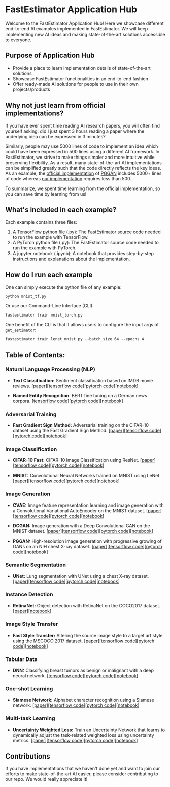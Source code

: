 # FastEstimator Application Hub

Welcome to the FastEstimator Application Hub! Here we showcase different end-to-end AI examples implemented in FastEstimator. We will keep implementing new AI ideas and making state-of-the-art solutions accessible to everyone.

## Purpose of Application Hub

* Provide a place to learn implementation details of state-of-the-art solutions
* Showcase FastEstimator functionalities in an end-to-end fashion
* Offer ready-made AI solutions for people to use in their own projects/products

## Why not just learn from official implementations?

If you have ever spent time reading AI research papers, you will often find yourself asking: did I just spent 3 hours reading a paper where the underlying idea can be expressed in 3 minutes?

Similarly, people may use 5000 lines of code to implement an idea which could have been expressed in 500 lines using a different AI framework. In FastEstimator, we strive to make things simpler and more intuitive while preserving flexibility. As a result, many state-of-the-art AI implementations can be simplified greatly such that the code directly reflects the key ideas. As an example, the [official implementation](https://github.com/tkarras/progressive_growing_of_gans) of [PGGAN](https://arxiv.org/abs/1710.10196) includes 5000+ lines of code whereas [our implementation](https://github.com/fastestimator/fastestimator/blob/r1.0/apphub/image_generation/pggan/pggan_tf.py) requires less than 500.

To summarize, we spent time learning from the official implementation, so you can save time by learning from us!

## What's included in each example?

Each example contains three files:

1. A TensorFlow python file (.py): The FastEstimator source code needed to run the example with TensorFlow.
2. A PyTorch python file (.py): The FastEstimator source code needed to run the example with PyTorch.
3. A jupyter notebook (.ipynb): A notebook that provides step-by-step instructions and explanations about the implementation.

## How do I run each example

One can simply execute the python file of any example:
```
python mnist_tf.py
```

Or use our Command-Line Interface (CLI):

```
fastestimator train mnist_torch.py
```

One benefit of the CLI is that it allows users to configure the input args of `get_estimator`:

```
fastestimator train lenet_mnist.py --batch_size 64 --epochs 4
```

## Table of Contents:
### Natural Language Processing (NLP)
* **Text Classification:** Sentiment classification based on IMDB movie reviews. [[paper](https://www.bioinf.jku.at/publications/older/2604.pdf)][[tensorflow code](https://github.com/fastestimator/fastestimator/blob/r1.0/apphub/NLP/imdb/imdb_tf.py)][[pytorch code](https://github.com/fastestimator/fastestimator/blob/r1.0/apphub/NLP/imdb/imdb_torch.py)][[notebook](https://github.com/fastestimator/fastestimator/blob/r1.0/apphub/NLP/imdb/imdb.ipynb)]

* **Named Entity Recognition**: BERT fine tuning on a German news corpora. [[tensorflow code](https://github.com/fastestimator/fastestimator/blob/r1.0/apphub/NLP/named_entity_recognition/bert_tf.py)][[pytorch code](https://github.com/fastestimator/fastestimator/blob/r1.0/apphub/NLP/named_entity_recognition/bert_torch.py)][[notebook](https://github.com/fastestimator/fastestimator/blob/r1.0/apphub/NLP/named_entity_recognition/bert.ipynb)]

### Adversarial Training
* **Fast Gradient Sign Method:** Adversarial training on the CIFAR-10 dataset using the Fast Gradient Sign Method. [[paper](https://arxiv.org/abs/1412.6572)][[tensorflow code](https://github.com/fastestimator/fastestimator/blob/r1.0/apphub/adversarial_training/fgsm/fgsm_tf.py)][[pytorch code](https://github.com/fastestimator/fastestimator/blob/r1.0/apphub/adversarial_training/fgsm/fgsm_torch.py)][[notebook](https://github.com/fastestimator/fastestimator/blob/r1.0/apphub/adversarial_training/fgsm/fgsm.ipynb)]

### Image Classification
* **CIFAR-10 Fast:** CIFAR-10 Image Classification using ResNet. [[paper](https://arxiv.org/abs/1608.06993)][[tensorflow code](https://github.com/fastestimator/fastestimator/blob/r1.0/apphub/image_classification/cifar10_fast/cifar10_fast_tf.py)][[pytorch code](https://github.com/fastestimator/fastestimator/blob/r1.0/apphub/image_classification/cifar10_fast/cifar10_fast_torch.py)][[notebook](https://github.com/fastestimator/fastestimator/blob/r1.0/apphub/image_classification/cifar10_fast/cifar10_fast.ipynb)]

* **MNIST:** Convolutional Neural Networks trained on MNIST using LeNet. [[paper](http://yann.lecun.com/exdb/publis/pdf/lecun-01a.pdf)][[tensorflow code](https://github.com/fastestimator/fastestimator/blob/r1.0/apphub/image_classification/mnist/mnist_tf.py)][[pytorch code](https://github.com/fastestimator/fastestimator/blob/r1.0/apphub/image_classification/mnist/mnist_torch.py)][[notebook](https://github.com/fastestimator/fastestimator/blob/r1.0/apphub/image_classification/mnist/mnist.ipynb)]

### Image Generation
* **CVAE:** Image feature representation learning and image generation with a Convolutional Variational AutoEncoder on the MNIST dataset. [[paper](https://arxiv.org/abs/1312.6114)][[tensorflow code](https://github.com/fastestimator/fastestimator/blob/r1.0/apphub/image_generation/cvae/cvae_tf.py)][[pytorch code](https://github.com/fastestimator/fastestimator/blob/r1.0/apphub/image_generation/cvae/cvae_torch.py)][[notebook](https://github.com/fastestimator/fastestimator/blob/r1.0/apphub/image_generation/cvae/cvae.ipynb)]

* **DCGAN:** Image generation with a Deep Convolutional GAN on the MNIST dataset. [[paper](https://arxiv.org/abs/1511.06434)][[tensorflow code](https://github.com/fastestimator/fastestimator/blob/r1.0/apphub/image_generation/dcgan/dcgan_tf.py)][[pytorch code](https://github.com/fastestimator/fastestimator/blob/r1.0/apphub/image_generation/dcgan/dcgan_torch.py)][[notebook](https://github.com/fastestimator/fastestimator/blob/r1.0/apphub/image_generation/dcgan/dcgan.ipynb)]

* **PGGAN:** High-resolution image generation with progressive growing of GANs on an NIH chest X-ray dataset. [[paper](https://arxiv.org/abs/1710.10196)][[tensorflow code](https://github.com/fastestimator/fastestimator/blob/r1.0/apphub/image_generation/pggan/pggan_tf.py)][[pytorch code](https://github.com/fastestimator/fastestimator/blob/r1.0/apphub/image_generation/pggan/pggan_torch.py)][[notebook](https://github.com/fastestimator/fastestimator/blob/r1.0/apphub/image_generation/pggan/pggan.ipynb)]

### Semantic Segmentation
* **UNet:** Lung segmentation with UNet using a chest X-ray dataset. [[paper](https://arxiv.org/abs/1505.04597)][[tensorflow code](https://github.com/fastestimator/fastestimator/blob/r1.0/apphub/semantic_segmentation/unet/unet_tf.py)][[pytorch code](https://github.com/fastestimator/fastestimator/blob/r1.0/apphub/semantic_segmentation/unet/unet_torch.py)][[notebook](https://github.com/fastestimator/fastestimator/blob/r1.0/apphub/semantic_segmentation/unet/unet.ipynb)]

### Instance Detection
* **RetinaNet:** Object detection with RetinaNet on the COCO2017 dataset. [[paper](https://arxiv.org/abs/1708.02002)][[notebook](https://github.com/fastestimator/fastestimator/blob/r1.0/apphub/instance_detection/retinanet/retinanet.ipynb)]

### Image Style Transfer
* **Fast Style Transfer:** Altering the source image style to a target art style using the MSCOCO 2017 dataset. [[paper](https://cs.stanford.edu/people/jcjohns/papers/eccv16/JohnsonECCV16.pdf)][[tensorflow code](https://github.com/fastestimator/fastestimator/blob/r1.0/apphub/style_transfer/fst_coco/fst_tf.py)][[pytorch code](https://github.com/fastestimator/fastestimator/blob/r1.0/apphub/style_transfer/fst_coco/fst_torch.py)][[notebook](https://github.com/fastestimator/fastestimator/blob/r1.0/apphub/style_transfer/fst_coco/fst.ipynb)]

### Tabular Data
* **DNN:** Classifying breast tumors as benign or malignant with a deep neural network. [[tensorflow code](https://github.com/fastestimator/fastestimator/blob/r1.0/apphub/tabular/dnn/dnn_tf.py)][[pytorch code](https://github.com/fastestimator/fastestimator/blob/r1.0/apphub/tabular/dnn/dnn_torch.py)][[notebook](https://github.com/fastestimator/fastestimator/blob/r1.0/apphub/tabular/dnn/dnn.ipynb)]

### One-shot Learning
* **Siamese Network:** Alphabet character recognition using a Siamese network. [[paper](https://www.cs.cmu.edu/~rsalakhu/papers/oneshot1.pdf)][[tensorflow code](https://github.com/fastestimator/fastestimator/blob/r1.0/apphub/one_shot_learning/siamese_tf.py)][[pytorch code](https://github.com/fastestimator/fastestimator/blob/r1.0/apphub/one_shot_learning/siamese_torch.py)][[notebook](https://github.com/fastestimator/fastestimator/blob/r1.0/apphub/one_shot_learning/siamese.ipynb)]

### Multi-task Learning
* **Uncertainty Weighted Loss:** Train an Uncertainty Network that learns to dynamically adjust the task-related weighted loss using uncertainty metrics. [[paper](https://arxiv.org/abs/1705.07115)][[tensorflow code](https://github.com/fastestimator/fastestimator/blob/r1.0/apphub/multi_task_learning/uncertainty_weighted_loss/uncertainty_loss_tf.py)][[pytorch code](https://github.com/fastestimator/fastestimator/blob/r1.0/apphub/multi_task_learning/uncertainty_weighted_loss/uncertainty_loss_torch.py)][[notebook](https://github.com/fastestimator/fastestimator/blob/r1.0/apphub/multi_task_learning/uncertainty_weighted_loss/uncertainty_loss.ipynb)]

## Contributions
If you have implementations that we haven't done yet and want to join our efforts to make state-of-the-art AI easier, please consider contributing to our repo. We would really appreciate it!
